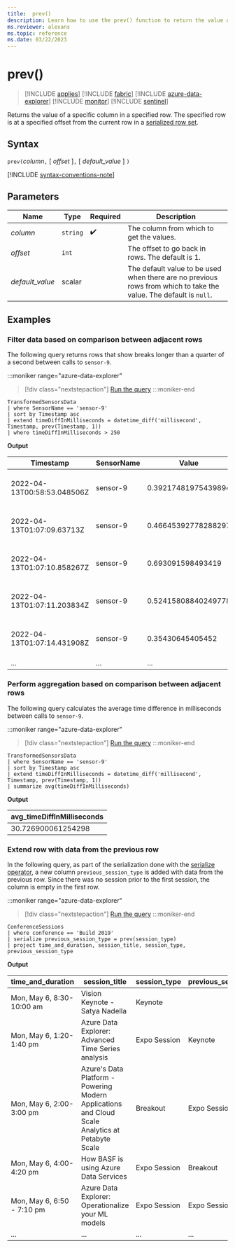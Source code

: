 ```yaml
---
title:  prev()
description: Learn how to use the prev() function to return the value of a specific column in a specified row.
ms.reviewer: alexans
ms.topic: reference
ms.date: 03/22/2023
---
```

# prev()

> [!INCLUDE [applies](../includes/applies-to-version/applies.md)] [!INCLUDE [fabric](../includes/applies-to-version/fabric.md)] [!INCLUDE [azure-data-explorer](../includes/applies-to-version/azure-data-explorer.md)] [!INCLUDE [monitor](../includes/applies-to-version/monitor.md)] [!INCLUDE [sentinel](../includes/applies-to-version/sentinel.md)]

Returns the value of a specific column in a specified row.
The specified row is at a specified offset from the current row in a [serialized row set](window-functions.md#serialized-row-set).

## Syntax

`prev(`*column*`,` [ *offset* ]`,` [ *default_value* ] `)`

[!INCLUDE [syntax-conventions-note](../includes/syntax-conventions-note.md)]

## Parameters

| Name | Type | Required | Description |
|--|--|--|--|
| *column*| `string` |  :heavy_check_mark: | The column from which to get the values.|
| *offset*| `int` | | The offset to go back in rows. The default is 1.|
| *default_value*| scalar | | The default value to be used when there are no previous rows from which to take the value. The default is `null`.|

## Examples

### Filter data based on comparison between adjacent rows

The following query returns rows that show breaks longer than a quarter of a second between calls to `sensor-9`.

:::moniker range="azure-data-explorer"
> [!div class="nextstepaction"]
> <a href="https://dataexplorer.azure.com/clusters/help/databases/SampleIoTData?query=H4sIAAAAAAAAA3WOvQoCMRCEe8F32C53cIIKFhZndY2FNl4v62WDgUtyZBd/wIc30SI2djPzDcP0ET2bEB3pE3kOkTsUnM9ecL9SJPiGR3QEbQuKP3axVbmRlMDlCb11xIJuAuQhA3oIeQ2S8s4as/cHO46WaQheM7SgUSjDs060Uq5Q1ZS1BqZIt+rHr+q6PPuzvoP1ZvkGO/YBANYAAAA=" target="_blank">Run the query</a>
:::moniker-end

```kusto
TransformedSensorsData
| where SensorName == 'sensor-9'
| sort by Timestamp asc
| extend timeDiffInMilliseconds = datetime_diff('millisecond', Timestamp, prev(Timestamp, 1))
| where timeDiffInMilliseconds > 250
```

**Output**

|Timestamp|SensorName|Value|PublisherId|MachineId|timeDiff|
|--|--|--|--|--|--|
|2022-04-13T00:58:53.048506Z|sensor-9|0.39217481975439894|fdbd39ab-82ac-4ca0-99ed-2f83daf3f9bb|M100|251|
|2022-04-13T01:07:09.63713Z|sensor-9|0.46645392778288297|e3ed081e-501b-4d59-8e60-8524633d9131|M100|313|
|2022-04-13T01:07:10.858267Z|sensor-9|0.693091598493419|278ca033-2b5e-4f2c-b493-00319b275aea|M100|254|
|2022-04-13T01:07:11.203834Z|sensor-9|0.52415808840249778|4ea27181-392d-4947-b811-ad5af02a54bb|M100|331|
|2022-04-13T01:07:14.431908Z|sensor-9|0.35430645405452|0af415c2-59dc-4a50-89c3-9a18ae5d621f|M100|268|
|...|...|...|...|...|...|

### Perform aggregation based on comparison between adjacent rows

The following query calculates the average time difference in milliseconds between calls to `sensor-9`.

:::moniker range="azure-data-explorer"
> [!div class="nextstepaction"]
> <a href="https://dataexplorer.azure.com/clusters/help/databases/SampleIoTData?query=H4sIAAAAAAAAA22NvQ6CQBCEexPfYbuDBAtLi+toLLSB3qzcopewB7ld8Sc+vBwWWNjNzDeZqSMGafvI5CoK0kcpUXG9esP9SpHgGx6RCawFI7Pd7ExqTErh/ITaM4kiD4DSJEAPpeBAp7z0bbsPB991XqjpgxOw4FApwZObaGZ4oaZY1goYIo3Zj9/m+fx7Y8boXwQ4XrL/L/kHqqI6JdkAAAA=" target="_blank">Run the query</a>
:::moniker-end

```kusto
TransformedSensorsData
| where SensorName == 'sensor-9'
| sort by Timestamp asc
| extend timeDiffInMilliseconds = datetime_diff('millisecond', Timestamp, prev(Timestamp, 1))
| summarize avg(timeDiffInMilliseconds)
```

**Output**

|avg_timeDiffInMilliseconds|
|--|
|30.726900061254298

### Extend row with data from the previous row

In the following query, as part of the serialization done with the [serialize operator](serialize-operator.md), a new column `previous_session_type` is added with data from the previous row. Since there was no session prior to the first session, the column is empty in the first row.

:::moniker range="azure-data-explorer"
> [!div class="nextstepaction"]
> <a href="https://dataexplorer.azure.com/clusters/help/databases/Samples?query=H4sIAAAAAAAAA22NMQ7CMAwAd17hrSB1ADaGLvAEHhBFiRFGIYlspwjUx9cCqerA6POdfSn5how54BVFqGTZTPC6G4KwrGAYoDs3ShGO+8OpM0WQySf6IFTGkUoTJ78DTt/Vii/frtnOssrlgUFB6YnO5+hiY69m9LCopAlXo5X9/yczmplkXLwAAAA=" target="_blank">Run the query</a>
:::moniker-end

```kusto
ConferenceSessions
| where conference == 'Build 2019'
| serialize previous_session_type = prev(session_type)
| project time_and_duration, session_title, session_type, previous_session_type
```

**Output**

| time_and_duration | session_title | session_type | previous_session_type |
|---|---|---|---|
| Mon, May 6, 8:30-10:00 am | Vision Keynote - Satya Nadella | Keynote | |
| Mon, May 6, 1:20-1:40 pm | Azure Data Explorer: Advanced Time Series analysis | Expo Session | Keynote |
| Mon, May 6, 2:00-3:00 pm | Azure's Data Platform - Powering Modern Applications and Cloud Scale Analytics at Petabyte Scale | Breakout | Expo Session |
| Mon, May 6, 4:00-4:20 pm | How BASF is using Azure Data Services | Expo Session | Breakout |
| Mon, May 6, 6:50 - 7:10 pm | Azure Data Explorer: Operationalize your ML models | Expo Session | Expo Session |
| ... | ... | ... | ... |
